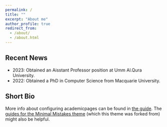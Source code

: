 ```yaml
---
permalink: /
title: ""
excerpt: "About me"
author_profile: true
redirect_from: 
  - /about/
  - /about.html
---
```

Recent News
-----------
- 2023: Obtained an Aisstant Professor position at Umm Al.Qura University.
- 2022: Obtained a PhD in Computer Science from Macquarie University. 


Short Bio
---------
More info about configuring academicpages can be found in [the guide](https://academicpages.github.io/markdown/). The [guides for the Minimal Mistakes theme](https://mmistakes.github.io/minimal-mistakes/docs/configuration/) (which this theme was forked from) might also be helpful.
